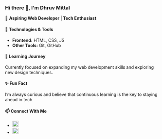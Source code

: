 ### Hi there 👋, I'm Dhruv Mittal  
🚀 **Aspiring Web Developer | Tech Enthusiast**  

#### 🔧 Technologies & Tools  
- **Frontend:** HTML, CSS, JS
- **Other Tools:** Git, GitHub  

#### 🌱 Learning Journey  
Currently focused on expanding my web development skills and exploring new design techniques.

#### ✨ Fun Fact  
I’m always curious and believe that continuous learning is the key to staying ahead in tech.  

#### 📫 Connect With Me  
- <a href="https://www.linkedin.com/in/dhruv-mittal-38957830a/" target="_blank"><img src="https://upload.wikimedia.org/wikipedia/commons/thumb/8/81/LinkedIn_icon.svg/2048px-LinkedIn_icon.svg.png" alt="" width="20" height="20" /> </a>  
- <a href="https://x.com/its_dhruv_here_" target="_blank"><img src="https://m.media-amazon.com/images/I/61w1Q5OxE2L.jpg" alt="" width="20" height="20" /></a>
<!---
its-dhruv-here/its-dhruv-here is a ✨ special ✨ repository because its `README.md` (this file) appears on your GitHub profile.
You can click the Preview link to take a look at your changes.
--->
